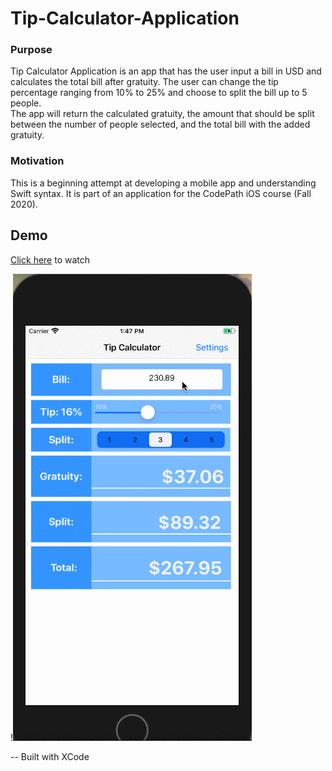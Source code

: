 # Tip-Calculator-Application

### Purpose
Tip Calculator Application is an app that has the user input a bill in USD and calculates the total bill after gratuity. The user can change the tip percentage ranging from 10% to 25% and choose to split the bill up to 5 people.  
The app will return the calculated gratuity, the amount that should be split between the number of people selected, and the total bill with the added gratuity.  

### Motivation
This is a beginning attempt at developing a mobile app and understanding Swift syntax. It is part of an application for the CodePath iOS course (Fall 2020). 

## Demo
[Click here](https://recordit.co/hTnbjzxbHH) to watch 

!![](Tip-Calculator-Recording.gif)

-- Built with XCode
